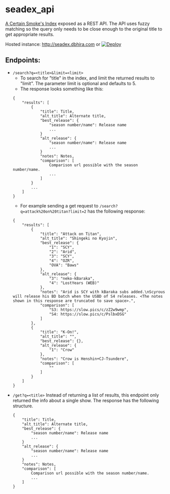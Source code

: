 # seadex_api
[A Certain Smoke's Index](https://releases.moe) exposed as a REST API. The API uses fuzzy matching so the query only needs to be close enough to the original title to get appropriate results.

Hosted instance: http://seadex.dbhira.com or
[![Deploy](https://www.herokucdn.com/deploy/button.svg)](https://heroku.com/deploy?template=https://github.com/DhanrajHira/seadex_api)

## Endpoints:
-  `/search?q=<title>&limit=<limit>`
    - To search for "title" in the index, and limit the returned results to "limit". The parameter limit is optional and defaults to 5.
    - The response looks something like this:
    ``` 
    {
        "results": [
            {
                "title": Title,
                "alt_title": Alternate title,
                "best_release": {
                    "season number/name": Release name
                    ...
                }
                "alt_release": {
                    "season number/name": Release name
                    ...
                }
                "notes": Notes,
                "comparison": [
                    Comparison url possible with the season number/name.
                    ...
                ]
            }
            ...
        ]
    }
    ```
    - For example sending a get request to `/search?q=attack%20on%20titan?limit=2` has the following response:
    ```
    {
        "results": [
            {
                "title": "Attack on Titan",
                "alt_title": "Shingeki no Kyojin",
                "best_release": {
                    "1": "SCY",
                    "2": "Arid",
                    "3": "SCY",
                    "4": "OZR",
                    "OVA": "Baws"
                },
                "alt_release": {
                    "3": "neko-kBaraka",
                    "4": "LostYears (WEB)"
                },
                "notes": "Arid is SCY with kBaraka subs added.\nScyrous will release his BD batch when the USBD of S4 releases. <The notes shown in this response are truncated to save space>.",
                "comparison": [
                    "S3: https://slow.pics/c/zZ2w9wmp",
                    "S4: https://slow.pics/c/PslbxDSG"
                ]
            },
            {
                "title": "K-On!",
                "alt_title": "",
                "best_release": {},
                "alt_release": {
                    "1": "Crow"
                },
                "notes": "Crow is Henshin+CJ-Tsundere",
                "comparison": [
                    ""
                ]
            }
        ]
    }
    ```
-  `/get?q=<title>` Instead of returning a list of results, this endpoint only returned the info about a single show. The response has the following structure.
    ```
    {
        "title": Title,
        "alt_title": Alternate title,
        "best_release": {
            "season number/name": Release name
            ...
        }
        "alt_release": {
            "season number/name": Release name
            ...
        }
        "notes": Notes,
        "comparison": [
            Comparison url possible with the season number/name.
            ...
        ]
    }
    ```

